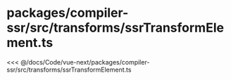 # packages/compiler-ssr/src/transforms/ssrTransformElement.ts

<<< @/docs/Code/vue-next/packages/compiler-ssr/src/transforms/ssrTransformElement.ts
